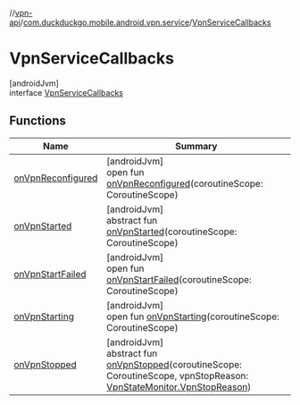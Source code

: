 //[vpn-api](../../../index.md)/[com.duckduckgo.mobile.android.vpn.service](../index.md)/[VpnServiceCallbacks](index.md)

# VpnServiceCallbacks

[androidJvm]\
interface [VpnServiceCallbacks](index.md)

## Functions

| Name | Summary |
|---|---|
| [onVpnReconfigured](on-vpn-reconfigured.md) | [androidJvm]<br>open fun [onVpnReconfigured](on-vpn-reconfigured.md)(coroutineScope: CoroutineScope) |
| [onVpnStarted](on-vpn-started.md) | [androidJvm]<br>abstract fun [onVpnStarted](on-vpn-started.md)(coroutineScope: CoroutineScope) |
| [onVpnStartFailed](on-vpn-start-failed.md) | [androidJvm]<br>open fun [onVpnStartFailed](on-vpn-start-failed.md)(coroutineScope: CoroutineScope) |
| [onVpnStarting](on-vpn-starting.md) | [androidJvm]<br>open fun [onVpnStarting](on-vpn-starting.md)(coroutineScope: CoroutineScope) |
| [onVpnStopped](on-vpn-stopped.md) | [androidJvm]<br>abstract fun [onVpnStopped](on-vpn-stopped.md)(coroutineScope: CoroutineScope, vpnStopReason: [VpnStateMonitor.VpnStopReason](../../com.duckduckgo.mobile.android.vpn.state/-vpn-state-monitor/-vpn-stop-reason/index.md)) |

